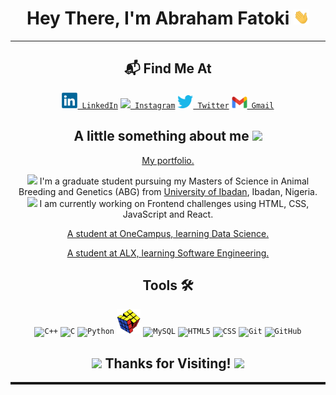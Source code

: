 <h1 align="center">Hey There, I'm Abraham Fatoki <img src="./social/Hi.gif" width="25px"></h1>
<hr>
<h2 align="center">📬 Find Me At</h2>
<p align="center">
    <code><a href="https://www.linkedin.com/in/abrahamfatoki/" title="LinkedIn Profile"><img width="25" src="./social/linkedin-logo-2430.svg"> LinkedIn</a></code>
    <code><a href="https://www.instagram.com/_siktamohanty_/" title="Instagram Profile"><img width="25" src="https://media.giphy.com/media/3oEjHFnRdGNWCbCOXK/giphy.gif"> Instagram</a></code>
    <code><a href="https://twitter.com/abrahamfatoki" title="Twitter Profile"><img width="25" src="./social/Twitter.png"> Twitter</a></code>
    <code><a href="mailto:fatokiabraham@gmail.com?body=Hey!" title="Gmail"><img width="25" src="./social/Gmail.png"> Gmail</a></code>
</p>
<h2 align = "center">
A little something about me <img src="https://media.giphy.com/media/VgCDAzcKvsR6OM0uWg/giphy.gif" width="50"> </h2>
<p align = "center">
 <a href="https://heritage20.github.io/my-portfolios/"> My portfolio.</a> 
</p>
<p align = "center">
 <img src="https://media0.giphy.com/media/RgnqqDjzirWuFAqlR6/giphy.gif?cid=ecf05e47hdt0egaplwt9rqmxf9twjrzdfurqbrbqz7unbch0&rid=giphy.gif&ct=s" width = "30"> I'm a graduate student pursuing my Masters of Science in Animal Breeding and Genetics (ABG) from <a href="https://www.ui.edu.ng/">University of Ibadan</a>, Ibadan, Nigeria.
<br>
 <img src="https://media4.giphy.com/media/t8WhfLXvdufhY1shac/giphy.gif?cid=ecf05e47kht9w302pda4naj9gtvb2u69hsnm2ikovzkya177&rid=giphy.gif&ct=s" width = "30"> I am currently working on Frontend challenges using HTML, CSS, JavaScript and React.
</p>
<p align = "center">
 <a href="https://worldacademy.onecampus.co/"> A student at OneCampus, learning Data Science.</a> 
</p>
<p align = "center">
 <a href="https://intranet.alxswe.com/"> A student at ALX, learning Software Engineering.</a> 
</p>
<h2 align = "center">Tools 🛠️ </h2>
<p align = "center">
<code><img title="C++" height="40" src="https://cdn.freebiesupply.com/logos/large/2x/c-logo-png-transparent.png"></code>
<code><img title="C" height="40" src="https://brandslogos.com/wp-content/uploads/images/large/c-logo-1.png"></code>
<code><img title="Python" height="40" src="https://cdn.freebiesupply.com/logos/large/2x/python-5-logo-png-transparent.png"></code>
<code><img title="Problem Solving" height="40" src="./Social/Rubiks-Cube.png"></code>
<code><img title="MySQL" height="40" src="https://cdn.freebiesupply.com/logos/large/2x/mysql-6-logo-png-transparent.png"></code>
<code><img title="HTML5" height="40" src="https://cdn.freebiesupply.com/logos/large/2x/html-5-logo-png-transparent.png"></code>
<code><img title="CSS" height="40" src="https://cdn.freebiesupply.com/logos/large/2x/css3-logo-png-transparent.png"></code>
<code><img title="Git" height="40" src="https://cdn.freebiesupply.com/logos/thumbs/2x/git-logo.png"></code>
<code><img title="GitHub" height="40" src="https://cdn.freebiesupply.com/logos/large/2x/github-octocat-logo-png-transparent.png"></code>
</p>
<h2 align = "center">
<img src="https://media1.giphy.com/media/4uyBfovScfdhQAqXQ9/giphy.gif?cid=ecf05e4782jnhubezkdqdnd5x63r5u8tdgnb0cohx40lz67v&rid=giphy.gif&ct=s" width = "50"> Thanks for Visiting! <img src="https://media1.giphy.com/media/4uyBfovScfdhQAqXQ9/giphy.gif?cid=ecf05e4782jnhubezkdqdnd5x63r5u8tdgnb0cohx40lz67v&rid=giphy.gif&ct=s" width = "50"> </h2>
<hr style = "height:4px" noshade>
